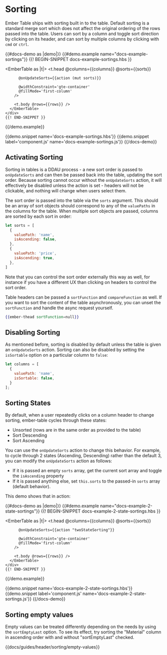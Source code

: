 # Sorting

Ember Table ships with sorting built in to the table. Default sorting is a
standard merge sort which does not affect the original ordering of the rows
passed into the table. Users can sort by a column and toggle sort direction by
clicking on its header, and can sort by multiple columns by clicking with `cmd`
or `ctrl`.

{{#docs-demo as |demo|}}
  {{#demo.example name="docs-example-sortings"}}
    {{! BEGIN-SNIPPET docs-example-sortings.hbs }}
    <div class="demo-container">
      <EmberTable as |t|>
        <t.head
          @columns={{columns}}
          @sorts={{sorts}}

          @onUpdateSorts={{action (mut sorts)}}

          @widthConstraint='gte-container'
          @fillMode='first-column'
        />

        <t.body @rows={{rows}} />
      </EmberTable>
    </div>
    {{! END-SNIPPET }}
  {{/demo.example}}

  {{demo.snippet name='docs-example-sortings.hbs'}}
  {{demo.snippet label='component.js' name='docs-example-sortings.js'}}
{{/docs-demo}}

## Activating Sorting

Sorting in tables is a DDAU process - a new sort order is passed to
`onUpdateSorts` and can then be passed back into the table, updating the sort
order. Because sorting cannot occur without the `onUpdateSorts` action, it will
effectively be disabled unless the action is set - headers will not be
clickable, and nothing will change when users select them.

The sort order is passed into the table via the `sorts` argument. This should be
an array of sort objects should correspond to any of the `valuePaths` in the
columns for the table. When multiple sort objects are passed, columns are sorted
by each sort in order:

```js
let sorts = [
  {
    valuePath: 'name',
    isAscending: false,
  },
  {
    valuePath: 'price',
    isAscending: true,
  },
]
```

Note that you can control the sort order externally this way as well, for
instance if you have a different UX than clicking on headers to control the sort
order.

Table headers can be passed a `sortFunction` and `compareFunction` as well. If
you want to sort the content of the table asynchronously, you can unset the
`sortFunction` and handle the async request yourself.

```hbs
{{ember-thead sortFunction=null}}
```

## Disabling Sorting

As mentioned before, sorting is disabled by default unless the table is given an
`onUpdateSorts` action. Sorting can also be disabled by setting the `isSortable`
option on a particular column to `false`:

```js
let columns = [
  {
    valuePath: 'name',
    isSortable: false,
  }
];
```

## Sorting States

By default, when a user repeatedly clicks on a column header to change sorting, ember-table
cycles through these states:

  * Unsorted (rows are in the same order as provided to the table)
  * Sort Descending
  * Sort Ascending

You can use the `onUpdateSorts` action to change this behavior. For example, to cycle through 2 states
(Ascending, Descending) rather than the default 3, you can modify the `onUpdateSorts` action as follows:
  * If it is passed an empty `sorts` array, get the current sort array and toggle the `isAscending` property
  * If it is passed anything else, set `this.sorts` to the passed-in `sorts` array (default behavior).

This demo shows that in action:

{{#docs-demo as |demo|}}
  {{#demo.example name="docs-example-2-state-sortings"}}
    {{! BEGIN-SNIPPET docs-example-2-state-sortings.hbs }}
    <div class="demo-container" data-test-demo="docs-example-2-state-sortings">
      <EmberTable as |t|>
        <t.head
          @columns={{columns}}
          @sorts={{sorts}}

          @onUpdateSorts={{action "twoStateSorting"}}

          @widthConstraint='gte-container'
          @fillMode='first-column'
        />

        <t.body @rows={{rows}} />
      </EmberTable>
    </div>
    {{! END-SNIPPET }}
  {{/demo.example}}

  {{demo.snippet name='docs-example-2-state-sortings.hbs'}}
  {{demo.snippet label='component.js' name='docs-example-2-state-sortings.js'}}
{{/docs-demo}}

## Sorting empty values

Empty values can be treated differently depending on the needs by using the `sortEmptyLast` option.
To see its effect, try sorting the "Material" column in ascending order with and without "sortEmptyLast" checked.

{{docs/guides/header/sorting/empty-values}}
